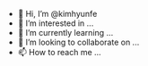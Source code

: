 - 👋 Hi, I’m @kimhyunfe
- 👀 I’m interested in ...
- 🌱 I’m currently learning ...
- 💞️ I’m looking to collaborate on ...
- 📫 How to reach me ...

<!---
kimhyunfe/kimhyunfe is a ✨ special ✨ repository because its `README.md` (this file) appears on your GitHub profile.
You can click the Preview link to take a look at your changes.
--->
